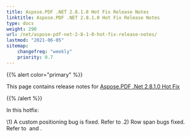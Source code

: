 ```yaml
---
title: Aspose.PDF .NET 2.8.1.0 Hot Fix Release Notes
linktitle: Aspose.PDF .NET 2.8.1.0 Hot Fix Release Notes
type: docs
weight: 290
url: /net/aspose-pdf-net-2-8-1-0-hot-fix-release-notes/
lastmod: "2021-06-05"
sitemap:
    changefreq: "weekly"
    priority: 0.7
---
```


{{% alert color="primary" %}}

This page contains release notes for [Aspose.PDF .Net 2.8.1.0 Hot Fix](https://downloads.aspose.com/pdf/net/new-releases/aspose.pdf-.net-2.8.1.0-hot-fix/)

{{% /alert %}}

In this hotfix:

\1) A custom positioning bug is fixed. Refer to .2) Row span bugs fixed. Refer to  and .


